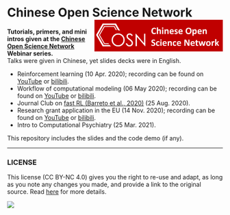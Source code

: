 # Chinese Open Science Network <img src="https://github.com/lei-zhang/COSN_webinar/raw/master/COSN.PNG" align="right" width="300px">

**Tutorials, primers, and mini intros given at the [Chinese Open Science Network](https://open-sci.cn/) Webinar series.** <br />
Talks were given in Chinese, yet slides decks were in English.

 - Reinforcement learning (10 Apr. 2020); recording can be found on [YouTube](https://youtu.be/ss30ch9IZnw) or [bilibili](https://www.bilibili.com/video/BV135411t7f3).
 - Workflow of computational modeling (06 May 2020); recording can be found on [YouTube](https://youtu.be/w8UvTu8MTP4) or [bilibili](https://www.bilibili.com/video/BV1RK4y1b7ay/).
 - Journal Club on [fast RL (Barreto et al., 2020)](https://www.pnas.org/content/early/2020/08/13/1907370117) (25 Aug. 2020).
 - Research grant application in the EU (14 Nov. 2020); recording can be found on [YouTube](https://youtu.be/VA2SZDKDzwY) or [bilibili](https://www.bilibili.com/video/BV1eh411C7gx).
 - Intro to Computational Psychiatry (25 Mar. 2021).

This repository includes the slides and the code demo (if any). 

___

### LICENSE

This license (CC BY-NC 4.0) gives you the right to re-use and adapt, as long as you note any changes you made, and provide a link to the original source. Read [here](https://creativecommons.org/licenses/by-nc/4.0/) for more details. 

![](https://upload.wikimedia.org/wikipedia/commons/9/99/Cc-by-nc_icon.svg)
